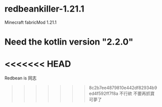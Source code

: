 # redbeankiller-1.21.1
Minecraft fabricMod 1.21.1

# Need the kotlin version "2.2.0"
<<<<<<< HEAD
=======

Redbean is 同志
>>>>>>> 8c2b7ee4879810e442df82934b9ed4f592ff7f8a
>不行欸 不要再抓寶可夢了
